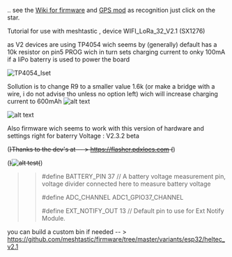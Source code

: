 .. see the [Wiki for firmware](https://github.com/yo8aiv/WIFI-LoRa-32-V2-charging-mod---meshtastic-legacy-firmware-HELTEC-V2.1-/wiki)  and  [GPS mod](https://github.com/yo8aiv/WIFI-LoRa-32-V2-charging-and-gps-mod-meshtastic-legacy-firmware-HELTEC-V2.1/wiki/Heltec-V2-,-Heltec-V2.1--add-gps-to-you-meshtastic-node-(lora-device)-!)  as recognition just click on the star. 

Tutorial for use with meshtastic , device WIFI_LoRa_32_V2.1  (SX1276)

as V2 devices are using TP4054 wich seems by (generally) default has a 10k resistor on pin5 PROG
wich in turn sets charging current to onky 100mA if a liPo baterry is used to power the board

![TP4054_Iset](https://github.com/user-attachments/assets/a9fbdb11-3987-4524-9acf-0f513392b475)

Sollution is to change R9 to a smaller value 1.6k (or make a bridge with a wire, i do not advise tho unless no option left) wich will increase charging current to 600mAh
![alt text](https://github.com/yo8aiv/WIFI_LoRa_32_V2_charging_mod/blob/main/WIFI-LoRa-32-V2.1.png)

![alt text](https://github.com/yo8aiv/WIFI_LoRa_32_V2_charging_mod/blob/main/back.jpg)

 Also firmware wich seems to work with this version of hardware and settings right for baterry Voltage : V2.3.2 beta 
 
  (~~)Thanks to the dev's at -- > https://flasher.pdxlocs.com  (~~)

(~~)![alt test](https://github.com/yo8aiv/WIFI_LoRa_32_V2_charging_mod/blob/main/Meshtastic%20ESP32%20Web%20Installer.png)(~~)
 
>>  #define BATTERY_PIN 37 // A battery voltage measurement pin, voltage divider connected here to measure battery voltage
>> 
>>  #define ADC_CHANNEL ADC1_GPIO37_CHANNEL
>> 
>>  #define EXT_NOTIFY_OUT 13 // Default pin to use for Ext Notify Module.
>>
 you can build a custom bin if needed -- >  https://github.com/meshtastic/firmware/tree/master/variants/esp32/heltec_v2.1











